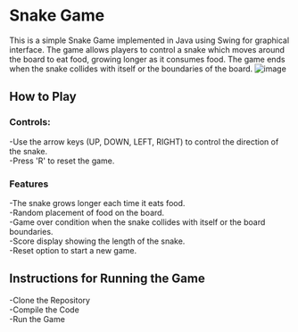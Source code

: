 # Snake Game

This is a simple Snake Game implemented in Java using Swing for graphical interface. The game allows players to control a snake which moves around the board to eat food, growing longer as it consumes food. The game ends when the snake collides with itself or the boundaries of the board.
![image](https://github.com/Ishaan1710/Classic-Snake-Game/assets/128537896/85625a02-d744-466d-a05a-34120c222798)

## How to Play
### Controls:
  -Use the arrow keys (UP, DOWN, LEFT, RIGHT) to control the direction of the snake.<br/>
  -Press 'R' to reset the game.<br/>
### Features
  -The snake grows longer each time it eats food.<br/>
  -Random placement of food on the board.<br/>
  -Game over condition when the snake collides with itself or the board boundaries.<br/>
  -Score display showing the length of the snake.<br/>
  -Reset option to start a new game.<br/>

## Instructions for Running the Game
  -Clone the Repository<br/>
  -Compile the Code<br/>
  -Run the Game <br/>
